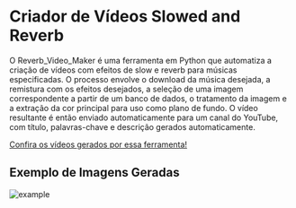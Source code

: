 
# Criador de Vídeos Slowed and Reverb

O Reverb_Video_Maker é uma ferramenta em Python que automatiza a criação de vídeos com efeitos de slow e reverb para músicas especificadas. O processo envolve o download da música desejada, a remistura com os efeitos desejados, a seleção de uma imagem correspondente a partir de um banco de dados, o tratamento da imagem e a extração da cor principal para uso como plano de fundo. O vídeo resultante é então enviado automaticamente para um canal do YouTube, com título, palavras-chave e descrição gerados automaticamente.

[Confira os vídeos gerados por essa ferramenta!](https://www.youtube.com/@kieto223)

## Exemplo de Imagens Geradas
![example](https://i.postimg.cc/KzXPKcWC/Motion-Sicknessnew.png)
